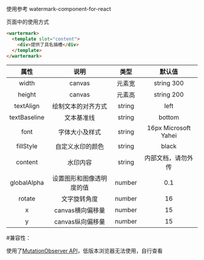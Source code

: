 使用参考 watermark-component-for-react

页面中的使用方式

```html
<wartermark>
  <template slot="content">
    <div>提供了具名插槽</div>
  </template>
</wartermark>
```

|     属性     |           说明           |      类型      |        默认值        |
| :----------: | :----------------------: | :------------: | :------------------: |
|    width     |          canvas          |     元素宽     |      string 300      |
|    height    |          canvas          |     元素高     |      string 200      |
|  textAlign   |    绘制文本的对齐方式    |     string     |         left         |
| textBaseline |        文本基准线        |     string     |        bottom        |
|     font     |      字体大小及样式      |     string     | 16px Microsoft Yahei |
|  fillStyle   |     自定义水印的颜色     |     string     |        black         |
|   content    |         水印内容         |     string     |  内部文档，请勿外传  |
| globalAlpha  | 设置图形和图像透明度的值 |     number     |         0.1          |
|    rotate    |       文字旋转角度       |     number     |          16          |
|    x    |       canvas横向偏移量      |     number     |         15         |
|    y    |       canvas纵向偏移量       |     number     |         15         |


#兼容性：

使用了[MutationObserver API](https://www.caniuse.com/?search=MutationObserver)，低版本浏览器无法使用，自行查看
